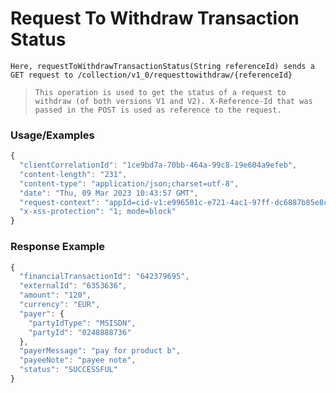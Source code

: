 # Request To Withdraw Transaction Status

`Here, requestToWithdrawTransactionStatus(String referenceId) sends a GET request to /collection/v1_0/requesttowithdraw/{referenceId}`

> `This operation is used to get the status of a request to withdraw (of both versions V1 and V2). X-Reference-Id that was passed in the POST is used as reference to the request.`

### Usage/Examples

```javascript
{
  "clientCorrelationId": "1ce9bd7a-70bb-464a-99c8-19e604a9efeb",
  "content-length": "231",
  "content-type": "application/json;charset=utf-8",
  "date": "Thu, 09 Mar 2023 10:43:57 GMT",
  "request-context": "appId=cid-v1:e996501c-e721-4ac1-97ff-dc6887b85e8c",
  "x-xss-protection": "1; mode=block"
}
```

### Response Example

```javascript
{
  "financialTransactionId": "642379695",
  "externalId": "6353636",
  "amount": "120",
  "currency": "EUR",
  "payer": {
    "partyIdType": "MSISDN",
    "partyId": "0248888736"
  },
  "payerMessage": "pay for product b",
  "payeeNote": "payee note",
  "status": "SUCCESSFUL"
}
```
